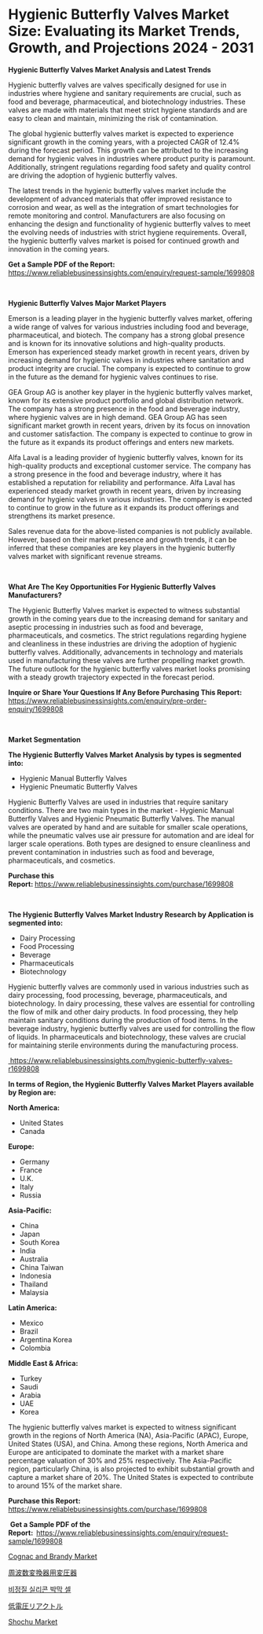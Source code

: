 <p><h1>Hygienic Butterfly Valves Market Size: Evaluating its Market Trends, Growth, and Projections 2024 - 2031</h1></p><p><strong>Hygienic Butterfly Valves Market Analysis and Latest Trends</strong></p>
<p><p>Hygienic butterfly valves are valves specifically designed for use in industries where hygiene and sanitary requirements are crucial, such as food and beverage, pharmaceutical, and biotechnology industries. These valves are made with materials that meet strict hygiene standards and are easy to clean and maintain, minimizing the risk of contamination.</p><p>The global hygienic butterfly valves market is expected to experience significant growth in the coming years, with a projected CAGR of 12.4% during the forecast period. This growth can be attributed to the increasing demand for hygienic valves in industries where product purity is paramount. Additionally, stringent regulations regarding food safety and quality control are driving the adoption of hygienic butterfly valves.</p><p>The latest trends in the hygienic butterfly valves market include the development of advanced materials that offer improved resistance to corrosion and wear, as well as the integration of smart technologies for remote monitoring and control. Manufacturers are also focusing on enhancing the design and functionality of hygienic butterfly valves to meet the evolving needs of industries with strict hygiene requirements. Overall, the hygienic butterfly valves market is poised for continued growth and innovation in the coming years.</p></p>
<p><strong>Get a Sample PDF of the Report:&nbsp;</strong> <a href="https://www.reliablebusinessinsights.com/enquiry/request-sample/1699808">https://www.reliablebusinessinsights.com/enquiry/request-sample/1699808</a></p>
<p>&nbsp;</p>
<p><strong>Hygienic Butterfly Valves Major Market Players</strong></p>
<p><p>Emerson is a leading player in the hygienic butterfly valves market, offering a wide range of valves for various industries including food and beverage, pharmaceutical, and biotech. The company has a strong global presence and is known for its innovative solutions and high-quality products. Emerson has experienced steady market growth in recent years, driven by increasing demand for hygienic valves in industries where sanitation and product integrity are crucial. The company is expected to continue to grow in the future as the demand for hygienic valves continues to rise.</p><p>GEA Group AG is another key player in the hygienic butterfly valves market, known for its extensive product portfolio and global distribution network. The company has a strong presence in the food and beverage industry, where hygienic valves are in high demand. GEA Group AG has seen significant market growth in recent years, driven by its focus on innovation and customer satisfaction. The company is expected to continue to grow in the future as it expands its product offerings and enters new markets.</p><p>Alfa Laval is a leading provider of hygienic butterfly valves, known for its high-quality products and exceptional customer service. The company has a strong presence in the food and beverage industry, where it has established a reputation for reliability and performance. Alfa Laval has experienced steady market growth in recent years, driven by increasing demand for hygienic valves in various industries. The company is expected to continue to grow in the future as it expands its product offerings and strengthens its market presence.</p><p>Sales revenue data for the above-listed companies is not publicly available. However, based on their market presence and growth trends, it can be inferred that these companies are key players in the hygienic butterfly valves market with significant revenue streams.</p></p>
<p>&nbsp;</p>
<p><strong>What Are The Key Opportunities For Hygienic Butterfly Valves Manufacturers?</strong></p>
<p><p>The Hygienic Butterfly Valves market is expected to witness substantial growth in the coming years due to the increasing demand for sanitary and aseptic processing in industries such as food and beverage, pharmaceuticals, and cosmetics. The strict regulations regarding hygiene and cleanliness in these industries are driving the adoption of hygienic butterfly valves. Additionally, advancements in technology and materials used in manufacturing these valves are further propelling market growth. The future outlook for the hygienic butterfly valves market looks promising with a steady growth trajectory expected in the forecast period.</p></p>
<p><strong>Inquire or Share Your Questions If Any Before Purchasing This Report:</strong> <a href="https://www.reliablebusinessinsights.com/enquiry/pre-order-enquiry/1699808">https://www.reliablebusinessinsights.com/enquiry/pre-order-enquiry/1699808</a></p>
<p>&nbsp;</p>
<p><strong>Market Segmentation</strong></p>
<p><strong>The Hygienic Butterfly Valves Market Analysis by types is segmented into:</strong></p>
<p><ul><li>Hygienic Manual Butterfly Valves</li><li>Hygienic Pneumatic Butterfly Valves</li></ul></p>
<p><p>Hygienic Butterfly Valves are used in industries that require sanitary conditions. There are two main types in the market - Hygienic Manual Butterfly Valves and Hygienic Pneumatic Butterfly Valves. The manual valves are operated by hand and are suitable for smaller scale operations, while the pneumatic valves use air pressure for automation and are ideal for larger scale operations. Both types are designed to ensure cleanliness and prevent contamination in industries such as food and beverage, pharmaceuticals, and cosmetics.</p></p>
<p><strong>Purchase this Report:&nbsp;</strong><a href="https://www.reliablebusinessinsights.com/purchase/1699808">https://www.reliablebusinessinsights.com/purchase/1699808</a></p>
<p>&nbsp;</p>
<p><strong>The Hygienic Butterfly Valves Market Industry Research by Application is segmented into:</strong></p>
<p><ul><li>Dairy Processing</li><li>Food Processing</li><li>Beverage</li><li>Pharmaceuticals</li><li>Biotechnology</li></ul></p>
<p><p>Hygienic butterfly valves are commonly used in various industries such as dairy processing, food processing, beverage, pharmaceuticals, and biotechnology. In dairy processing, these valves are essential for controlling the flow of milk and other dairy products. In food processing, they help maintain sanitary conditions during the production of food items. In the beverage industry, hygienic butterfly valves are used for controlling the flow of liquids. In pharmaceuticals and biotechnology, these valves are crucial for maintaining sterile environments during the manufacturing process.</p></p>
<p><a href="https://www.reliablebusinessinsights.com/hygienic-butterfly-valves-r1699808">&nbsp;https://www.reliablebusinessinsights.com/hygienic-butterfly-valves-r1699808</a></p>
<p><strong>In terms of Region, the Hygienic Butterfly Valves Market Players available by Region are:</strong></p>
<p>
    <p> <strong> North America: </strong>
        <ul>
            <li>United States</li>
            <li>Canada</li>
        </ul>
        </p> 
    <p> <strong> Europe: </strong>
        <ul>
            <li>Germany</li>
            <li>France</li>
            <li>U.K.</li>
            <li>Italy</li>
            <li>Russia</li>
        </ul>
        </p> 
    <p> <strong> Asia-Pacific: </strong>
        <ul>
            <li>China</li>
            <li>Japan</li>
            <li>South Korea</li>
            <li>India</li>
            <li>Australia</li>
            <li>China Taiwan</li>
            <li>Indonesia</li>
            <li>Thailand</li>
            <li>Malaysia</li>
        </ul>
        </p> 
    <p> <strong> Latin America: </strong>
        <ul>
            <li>Mexico</li>
            <li>Brazil</li>
            <li>Argentina Korea</li>
            <li>Colombia</li>
        </ul>
        </p> 
    <p> <strong> Middle East & Africa: </strong>
        <ul>
            <li>Turkey</li>
            <li>Saudi</li>
            <li>Arabia</li>
            <li>UAE</li>
            <li>Korea</li>
        </ul>
    </p>
    </p>
<p><p>The hygienic butterfly valves market is expected to witness significant growth in the regions of North America (NA), Asia-Pacific (APAC), Europe, United States (USA), and China. Among these regions, North America and Europe are anticipated to dominate the market with a market share percentage valuation of 30% and 25% respectively. The Asia-Pacific region, particularly China, is also projected to exhibit substantial growth and capture a market share of 20%. The United States is expected to contribute to around 15% of the market share.</p></p>
<p><strong>Purchase this Report: </strong><a href="https://www.reliablebusinessinsights.com/purchase/1699808">https://www.reliablebusinessinsights.com/purchase/1699808</a></p>
<p>&nbsp;<strong>Get a Sample PDF of the Report:&nbsp;&nbsp;</strong><a href="https://www.reliablebusinessinsights.com/enquiry/request-sample/1699808">https://www.reliablebusinessinsights.com/enquiry/request-sample/1699808</a></p>
<p><strong></strong></p>
<p><p><a href="https://github.com/zcbxbnir25/Market-Research-Report-List-1/blob/main/cognac-and-brandy-market.md">Cognac and Brandy Market</a></p><p><a href="https://github.com/zjkmgcs938405/Market-Research-Report-List-2/blob/main/4258191153041.md">周波数変換器用変圧器</a></p><p><a href="https://github.com/OwenHamiytll568745/Market-Research-Report-List-2/blob/main/4584245163492.md">비정질 실리콘 박막 셀</a></p><p><a href="https://github.com/roulaayoub-saad/Market-Research-Report-List-1/blob/main/8078031153042.md">低電圧リアクトル</a></p><p><a href="https://github.com/mhrnetwork1/Market-Research-Report-List-1/blob/main/shochu-market.md">Shochu Market</a></p></p>